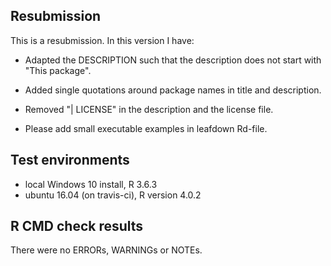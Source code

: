 ## Resubmission
This is a resubmission. In this version I have:

* Adapted the DESCRIPTION such that the description does not start with "This package".

* Added single quotations around package names in title and description.

* Removed "| LICENSE" in the description and the license file.

* Please add small executable examples in leafdown Rd-file. 


## Test environments
* local Windows 10 install, R 3.6.3
* ubuntu 16.04 (on travis-ci), R version 4.0.2

## R CMD check results
There were no ERRORs, WARNINGs or NOTEs. 
